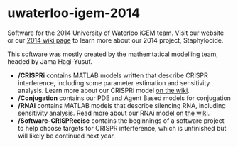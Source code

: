 uwaterloo-igem-2014
===================

Software for the 2014 University of Waterloo iGEM team.
Visit our [website](http://igem.uwaterloo.ca) or our [2014 wiki page](http://2014.igem.org/Team:Waterloo)
to learn more about our 2014 project, Staphylocide.

This software was mostly created by the mathemtatical modelling team, headed by Jama Hagi-Yusuf.

*  **/CRISPRi** contains MATLAB models written that describe CRISPR interference, including some
parameter estimation and sensitivity analysis. Learn more about our CRISPRi model
[on the wiki](http://2014.igem.org/Team:Waterloo/Math_Book/CRISPRi).
*  **/Conjugation** contains our PDE and Agent Based models for conjugation
*  **/RNAi** contains MATLAB models that describe silencing RNA, including sensitivity analysis. Read
   more about our RNAi model [on the wiki](http://2014.igem.org/Team:Waterloo/Math_Book/sRNA).
*  **/Software-CRISPRecise** contains the beginnings of a software project to help choose targets for
  CRISPR interference, which is unfinished but will likely be continued next year.
